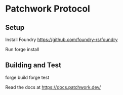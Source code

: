 # Patchwork Protocol

## Setup

Install Foundry https://github.com/foundry-rs/foundry

Run forge install

## Building and Test

forge build
forge test

Read the docs at https://docs.patchwork.dev/
